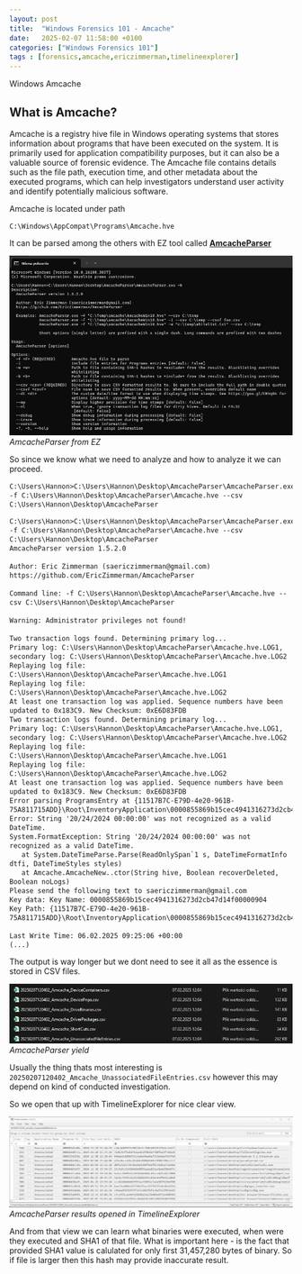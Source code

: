 ```yaml
---
layout: post
title:  "Windows Forensics 101 - Amcache"
date:   2025-02-07 11:58:00 +0100
categories: ["Windows Forensics 101"]
tags : [forensics,amcache,ericzimmerman,timelineexplorer]
---
```


Windows Amcache 

## What is Amcache?

Amcache is a registry hive file in Windows operating systems that stores information about programs that have been executed on the system. It is primarily used for application compatibility purposes, but it can also be a valuable source of forensic evidence. The Amcache file contains details such as the file path, execution time, and other metadata about the executed programs, which can help investigators understand user activity and identify potentially malicious software.

Amcache is located under path 

```text
C:\Windows\AppCompat\Programs\Amcache.hve
```

It can be parsed among the others with EZ tool called [**AmcacheParser**][amcacheparser]

![img-description](/assets/img/windows-amcacheparser.png)
_AmcacheParser from EZ_




So since we know what we need to analyze and how to analyze it we can proceed. 

```shell
C:\Users\Hannon>C:\Users\Hannon\Desktop\AmcacheParser\AmcacheParser.exe -f C:\Users\Hannon\Desktop\AmcacheParser\Amcache.hve --csv C:\Users\Hannon\Desktop\AmcacheParser
```

```shell
C:\Users\Hannon>C:\Users\Hannon\Desktop\AmcacheParser\AmcacheParser.exe -f C:\Users\Hannon\Desktop\AmcacheParser\Amcache.hve --csv C:\Users\Hannon\Desktop\AmcacheParser
AmcacheParser version 1.5.2.0

Author: Eric Zimmerman (saericzimmerman@gmail.com)
https://github.com/EricZimmerman/AmcacheParser

Command line: -f C:\Users\Hannon\Desktop\AmcacheParser\Amcache.hve --csv C:\Users\Hannon\Desktop\AmcacheParser

Warning: Administrator privileges not found!

Two transaction logs found. Determining primary log...
Primary log: C:\Users\Hannon\Desktop\AmcacheParser\Amcache.hve.LOG1, secondary log: C:\Users\Hannon\Desktop\AmcacheParser\Amcache.hve.LOG2
Replaying log file: C:\Users\Hannon\Desktop\AmcacheParser\Amcache.hve.LOG1
Replaying log file: C:\Users\Hannon\Desktop\AmcacheParser\Amcache.hve.LOG2
At least one transaction log was applied. Sequence numbers have been updated to 0x183C9. New Checksum: 0xE6D83FDB
Two transaction logs found. Determining primary log...
Primary log: C:\Users\Hannon\Desktop\AmcacheParser\Amcache.hve.LOG1, secondary log: C:\Users\Hannon\Desktop\AmcacheParser\Amcache.hve.LOG2
Replaying log file: C:\Users\Hannon\Desktop\AmcacheParser\Amcache.hve.LOG1
Replaying log file: C:\Users\Hannon\Desktop\AmcacheParser\Amcache.hve.LOG2
At least one transaction log was applied. Sequence numbers have been updated to 0x183C9. New Checksum: 0xE6D83FDB
Error parsing ProgramsEntry at {11517B7C-E79D-4e20-961B-75A811715ADD}\Root\InventoryApplication\0000855869b15cec4941316273d2cb47d14f00000904. Error: String '20/24/2024 00:00:00' was not recognized as a valid DateTime.
System.FormatException: String '20/24/2024 00:00:00' was not recognized as a valid DateTime.
   at System.DateTimeParse.Parse(ReadOnlySpan`1 s, DateTimeFormatInfo dtfi, DateTimeStyles styles)
   at Amcache.AmcacheNew..ctor(String hive, Boolean recoverDeleted, Boolean noLogs)
Please send the following text to saericzimmerman@gmail.com
Key data: Key Name: 0000855869b15cec4941316273d2cb47d14f00000904
Key Path: {11517B7C-E79D-4e20-961B-75A811715ADD}\Root\InventoryApplication\0000855869b15cec4941316273d2cb47d14f00000904

Last Write Time: 06.02.2025 09:25:06 +00:00
(...)
```

The output is way longer but we dont need to see it all as the essence is stored in CSV files. 

![img-description](/assets/img/windows-amcache-yield.png)
_AmcacheParser yield_

Usually the thing thats most interesting is `20250207120402_Amcache_UnassociatedFileEntries.csv` however this may depend on kind of conducted investigation.

So we open that up with TimelineExplorer for nice clear view. 

![img-description](/assets/img/windows-amcache-timeline.png)
_AmcacheParser results opened in TimelineExplorer_

And from that view we can learn what binaries were executed, when were they executed and SHA1 of that file. 
What is important here - is the fact that provided SHA1 value is calulated for only first 31,457,280 bytes of binary.
So if file is larger then this hash may provide inaccurate result. 

[amcacheparser]: <https://ericzimmerman.github.io/#!index.md>